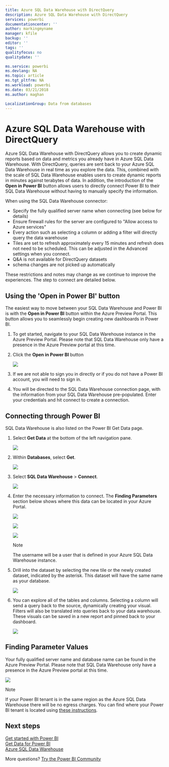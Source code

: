 ```yaml
---
title: Azure SQL Data Warehouse with DirectQuery
description: Azure SQL Data Warehouse with DirectQuery
services: powerbi
documentationcenter: ''
author: markingmyname
manager: kfile
backup: ''
editor: ''
tags: ''
qualityfocus: no
qualitydate: ''

ms.service: powerbi
ms.devlang: NA
ms.topic: article
ms.tgt_pltfrm: NA
ms.workload: powerbi
ms.date: 03/21/2018
ms.author: maghan

LocalizationGroup: Data from databases
---
```

# Azure SQL Data Warehouse with DirectQuery
Azure SQL Data Warehouse with DirectQuery allows you to create dynamic reports based on data and metrics you already have in Azure SQL Data Warehouse. With DirectQuery, queries are sent back to your Azure SQL Data Warehouse in real time as you explore the data. This, combined with the scale of SQL Data Warehouse enables users to create dynamic reports in minutes against terabytes of data. In addition, the introduction of the **Open in Power BI** button allows users to directly connect Power BI to their SQL Data Warehouse without having to manually specify the information.

When using the SQL Data Warehouse connector:

* Specify the fully qualified server name when connecting (see below for details)
* Ensure firewall rules for the server are configured to "Allow access to Azure services"
* Every action such as selecting a column or adding a filter will directly query the data warehouse
* Tiles are set to refresh approximately every 15 minutes and refresh does not need to be scheduled.  This can be adjusted in the Advanced settings when you connect.
* Q&A is not available for DirectQuery datasets
* schema changes are not picked up automatically

These restrictions and notes may change as we continue to improve the experiences. The step to connect are detailed below.

## Using the 'Open in Power BI' button
The easiest way to move between your SQL Data Warehouse and Power BI is with the **Open in Power BI** button within the Azure Preview Portal. This button allows you to seamlessly begin creating new dashboards in Power BI.

1. To get started, navigate to your SQL Data Warehouse instance in the Azure Preview Portal. Please note that SQL Data Warehouse only have a presence in the Azure Preview portal at this time.
2. Click the **Open in Power BI** button
   
    ![](media/service-azure-sql-data-warehouse-with-direct-connect/openinpowerbi.png)
3. If we are not able to sign you in directly or if you do not have a Power BI account, you will need to sign in.
4. You will be directed to the SQL Data Warehouse connection page, with the information from your SQL Data Warehouse pre-populated. Enter your credentials and hit connect to create a connection.

## Connecting through Power BI
SQL Data Warehouse is also listed on the Power BI Get Data page. 

1. Select **Get Data** at the bottom of the left navigation pane.  
   
    ![](media/service-azure-sql-data-warehouse-with-direct-connect/getdatabutton.png)
2. Within **Databases**, select **Get**.
   
    ![](media/service-azure-sql-data-warehouse-with-direct-connect/databases.png)
3. Select **SQL Data Warehouse** \> **Connect**.
   
    ![](media/service-azure-sql-data-warehouse-with-direct-connect/azuresqldatawarehouseconnect.png)
4. Enter the necessary information to connect. The **Finding Parameters** section below shows where this data can be located in your Azure Portal.
   
    ![](media/service-azure-sql-data-warehouse-with-direct-connect/servername.png)
   
    ![](media/service-azure-sql-data-warehouse-with-direct-connect/servernamewithadvanced.png)
   
    ![](media/service-azure-sql-data-warehouse-with-direct-connect/username.png)
   
   > [!NOTE]
   > The username will be a user that is defined in your Azure SQL Data Warehouse instance.
   > 
   > 
5. Drill into the dataset by selecting the new tile or the newly created dataset, indicated by the asterisk. This dataset will have the same name as your database.
   
    ![](media/service-azure-sql-data-warehouse-with-direct-connect/dataset2.png)
6. You can explore all of the tables and columns. Selecting a column will send a query back to the source, dynamically creating your visual. Filters will also be translated into queries back to your data warehouse. These visuals can be saved in a new report and pinned back to your dashboard.
   
    ![](media/service-azure-sql-data-warehouse-with-direct-connect/explore3.png)

## Finding Parameter Values
Your fully qualified server name and database name can be found in the Azure Preview Portal. Please note that SQL Data Warehouse only have a presence in the Azure Preview portal at this time.

![](media/service-azure-sql-data-warehouse-with-direct-connect/azureportal.png)

> [!NOTE]
> If your Power BI tenant is in the same region as the Azure SQL Data Warehouse there will be no egress charges. You can find where your Power BI tenant is located using [these instructions](https://docs.microsoft.com/en-us/power-bi/service-admin-where-is-my-tenant-located).
>

## Next steps
[Get started with Power BI](service-get-started.md)  
[Get Data for Power BI](service-get-data.md)  
[Azure SQL Data Warehouse](https://azure.microsoft.com/en-us/documentation/services/sql-data-warehouse/)  

More questions? [Try the Power BI Community](http://community.powerbi.com/)

